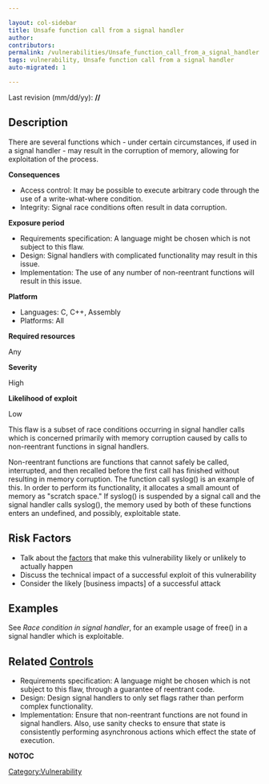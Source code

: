 ```yaml
---

layout: col-sidebar
title: Unsafe function call from a signal handler
author: 
contributors: 
permalink: /vulnerabilities/Unsafe_function_call_from_a_signal_handler
tags: vulnerability, Unsafe function call from a signal handler
auto-migrated: 1

---
```


Last revision (mm/dd/yy): **//**

## Description

There are several functions which - under certain circumstances, if used
in a signal handler - may result in the corruption of memory, allowing
for exploitation of the process.

**Consequences**

  - Access control: It may be possible to execute arbitrary code through
    the use of a write-what-where condition.
  - Integrity: Signal race conditions often result in data corruption.

**Exposure period**

  - Requirements specification: A language might be chosen which is not
    subject to this flaw.
  - Design: Signal handlers with complicated functionality may result in
    this issue.
  - Implementation: The use of any number of non-reentrant functions
    will result in this issue.

**Platform**

  - Languages: C, C++, Assembly
  - Platforms: All

**Required resources**

Any

**Severity**

High

**Likelihood of exploit**

Low

This flaw is a subset of race conditions occurring in signal handler
calls which is concerned primarily with memory corruption caused by
calls to non-reentrant functions in signal handlers.

Non-reentrant functions are functions that cannot safely be called,
interrupted, and then recalled before the first call has finished
without resulting in memory corruption. The function call syslog() is an
example of this. In order to perform its functionality, it allocates a
small amount of memory as "scratch space." If syslog() is suspended by a
signal call and the signal handler calls syslog(), the memory used by
both of these functions enters an undefined, and possibly, exploitable
state.

## Risk Factors

  - Talk about the [factors](OWASP_Risk_Rating_Methodology "wikilink")
    that make this vulnerability likely or unlikely to actually happen
  - Discuss the technical impact of a successful exploit of this
    vulnerability
  - Consider the likely \[business impacts\] of a successful attack

## Examples

See *Race condition in signal handler*, for an example usage of free()
in a signal handler which is exploitable.

## Related [Controls](Controls "wikilink")

  - Requirements specification: A language might be chosen which is not
    subject to this flaw, through a guarantee of reentrant code.
  - Design: Design signal handlers to only set flags rather than perform
    complex functionality.
  - Implementation: Ensure that non-reentrant functions are not found in
    signal handlers. Also, use sanity checks to ensure that state is
    consistently performing asynchronous actions which effect the state
    of execution.

__NOTOC__

[Category:Vulnerability](Category:Vulnerability "wikilink")